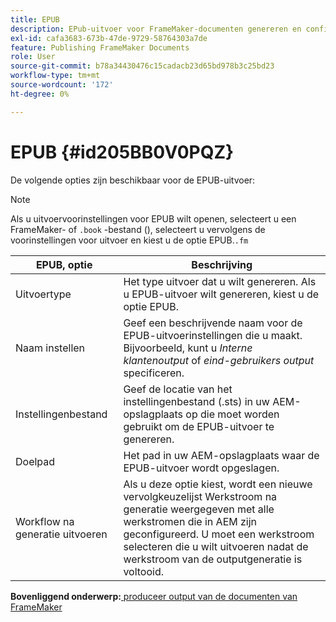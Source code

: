 ```yaml
---
title: EPUB
description: EPub-uitvoer voor FrameMaker-documenten genereren en configureren in AEM Guides.
exl-id: cafa3683-673b-47de-9729-58764303a7de
feature: Publishing FrameMaker Documents
role: User
source-git-commit: b78a34430476c15cadacb23d65bd978b3c25bd23
workflow-type: tm+mt
source-wordcount: '172'
ht-degree: 0%

---
```


# EPUB {#id205BB0V0PQZ}

De volgende opties zijn beschikbaar voor de EPUB-uitvoer:

>[!NOTE]
>
> Als u uitvoervoorinstellingen voor EPUB wilt openen, selecteert u een FrameMaker- of `.book` -bestand (\), selecteert u vervolgens de voorinstellingen voor uitvoer en kiest u de optie EPUB.`.fm`

| EPUB, optie | Beschrijving |
|-----------|-----------|
| Uitvoertype | Het type uitvoer dat u wilt genereren. Als u EPUB-uitvoer wilt genereren, kiest u de optie EPUB. |
| Naam instellen | Geef een beschrijvende naam voor de EPUB-uitvoerinstellingen die u maakt. Bijvoorbeeld, kunt u *Interne klantenoutput* of *eind-gebruikers output* specificeren. |
| Instellingenbestand | Geef de locatie van het instellingenbestand \(.sts\) in uw AEM-opslagplaats op die moet worden gebruikt om de EPUB-uitvoer te genereren. |
| Doelpad | Het pad in uw AEM-opslagplaats waar de EPUB-uitvoer wordt opgeslagen. |
| Workflow na generatie uitvoeren | Als u deze optie kiest, wordt een nieuwe vervolgkeuzelijst Werkstroom na generatie weergegeven met alle werkstromen die in AEM zijn geconfigureerd. U moet een werkstroom selecteren die u wilt uitvoeren nadat de werkstroom van de outputgeneratie is voltooid. |

**Bovenliggend onderwerp:**[ produceer output van de documenten van FrameMaker ](fm-output-generatation.md)
